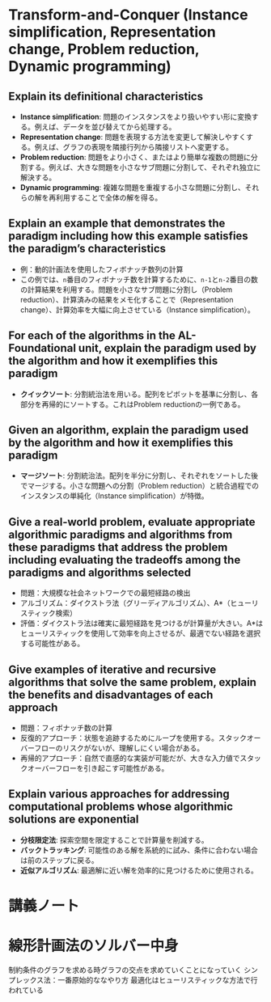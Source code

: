 # Transform-and-Conquer (Instance simplification, Representation change, Problem reduction, Dynamic programming)
## Explain its definitional characteristics
- **Instance simplification**: 問題のインスタンスをより扱いやすい形に変換する。例えば、データを並び替えてから処理する。
- **Representation change**: 問題を表現する方法を変更して解決しやすくする。例えば、グラフの表現を隣接行列から隣接リストへ変更する。
- **Problem reduction**: 問題をより小さく、またはより簡単な複数の問題に分割する。例えば、大きな問題を小さなサブ問題に分割して、それぞれ独立に解決する。
- **Dynamic programming**: 複雑な問題を重複する小さな問題に分割し、それらの解を再利用することで全体の解を得る。

## Explain an example that demonstrates the paradigm including how this example satisfies the paradigm’s characteristics
- 例：動的計画法を使用したフィボナッチ数列の計算
- この例では、`n`番目のフィボナッチ数を計算するために、`n-1`と`n-2`番目の数の計算結果を利用する。問題を小さなサブ問題に分割し（Problem reduction）、計算済みの結果をメモ化することで（Representation change）、計算効率を大幅に向上させている（Instance simplification）。


## For each of the algorithms in the AL-Foundational unit, explain the paradigm used by the algorithm and how it exemplifies this paradigm
- **クイックソート**: 分割統治法を用いる。配列をピボットを基準に分割し、各部分を再帰的にソートする。これはProblem reductionの一例である。

## Given an algorithm, explain the paradigm used by the algorithm and how it exemplifies this paradigm
- **マージソート**: 分割統治法。配列を半分に分割し、それぞれをソートした後でマージする。小さな問題への分割（Problem reduction）と統合過程でのインスタンスの単純化（Instance simplification）が特徴。

## Give a real-world problem, evaluate appropriate algorithmic paradigms and algorithms from these paradigms that address the problem including evaluating the tradeoffs among the paradigms and algorithms selected
- 問題：大規模な社会ネットワークでの最短経路の検出
- アルゴリズム：ダイクストラ法（グリーディアルゴリズム）、A*（ヒューリスティック検索）
- 評価：ダイクストラ法は確実に最短経路を見つけるが計算量が大きい。A*はヒューリスティックを使用して効率を向上させるが、最適でない経路を選択する可能性がある。

## Give examples of iterative and recursive algorithms that solve the same problem, explain the benefits and disadvantages of each approach
- 問題：フィボナッチ数の計算
- 反復的アプローチ：状態を追跡するためにループを使用する。スタックオーバーフローのリスクがないが、理解しにくい場合がある。
- 再帰的アプローチ：自然で直感的な実装が可能だが、大きな入力値でスタックオーバーフローを引き起こす可能性がある。

## Explain various approaches for addressing computational problems whose algorithmic solutions are exponential
- **分枝限定法**: 探索空間を限定することで計算量を削減する。
- **バックトラッキング**: 可能性のある解を系統的に試み、条件に合わない場合は前のステップに戻る。
- **近似アルゴリズム**: 最適解に近い解を効率的に見つけるために使用される。

# 講義ノート
# 線形計画法のソルバー中身

制約条件のグラフを求める時グラフの交点を求めていくことになっていく
シンプレックス法：一番原始的ななやり方
最適化はヒューリスティックな方法で行われている
